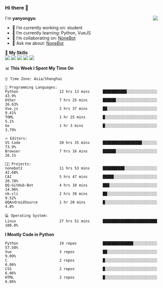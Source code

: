 ### Hi there 👋

<a href="#">
  <img align="right" src="https://github-readme-stats.vercel.app/api?username=yanyongyu&count_private=true&show_icons=true&bg_color=15,f2f7fd,E0EAFC" />
</a>

I'm **yanyongyu**

- 🔭 I’m currently working on: student
- 🌱 I’m currently learning: Python, VueJS
- 👯 I’m collaborating on: [NoneBot](https://github.com/nonebot)
- 💬 Ask me about: [NoneBot](https://github.com/nonebot)

🌟 **My Skills**  
![](https://img.shields.io/badge/-Python-3e74a2?style=flat-square&logo=Python&logoColor=fff)
![](https://img.shields.io/badge/-Vue-4fc08d?style=flat-square&logo=Vue.js&logoColor=fff)
![](https://img.shields.io/badge/-Node.js-339933?style=flat-square&logo=Node.js&logoColor=fff)
![](https://img.shields.io/badge/-Docker-2496ED?style=flat-square&logo=Docker&logoColor=fff)
![](https://img.shields.io/badge/-Linux-000000?style=flat-square&logo=Linux&logoColor=fff)

<!--START_SECTION:waka-->
📊 **This Week I Spent My Time On** 

```text
⌚︎ Time Zone: Asia/Shanghai

💬 Programming Languages: 
Python                   12 hrs 13 mins      ███████████░░░░░░░░░░░░░░   43.9% 
Other                    7 hrs 25 mins       ██████░░░░░░░░░░░░░░░░░░░   26.63% 
Vue.js                   2 hrs 37 mins       ██░░░░░░░░░░░░░░░░░░░░░░░   9.41% 
TOML                     1 hr 25 mins        █░░░░░░░░░░░░░░░░░░░░░░░░   5.1% 
Go                       1 hr 3 mins         █░░░░░░░░░░░░░░░░░░░░░░░░   3.79%

🔥 Editors: 
VS Code                  20 hrs 35 mins      ██████████████████░░░░░░░   73.9% 
Browser                  7 hrs 16 mins       ██████░░░░░░░░░░░░░░░░░░░   26.1%

🐱‍💻 Projects: 
nonebot2                 11 hrs 53 mins      ██████████░░░░░░░░░░░░░░░   42.68% 
CAI                      5 hrs 47 mins       █████░░░░░░░░░░░░░░░░░░░░   20.78% 
QQ-GitHub-Bot            4 hrs 10 mins       ███░░░░░░░░░░░░░░░░░░░░░░   14.96% 
nb-cli                   2 hrs 39 mins       ██░░░░░░░░░░░░░░░░░░░░░░░   9.52% 
QQAndroidSource          1 hr 20 mins        █░░░░░░░░░░░░░░░░░░░░░░░░   4.8%

💻 Operating System: 
Linux                    27 hrs 51 mins      █████████████████████████   100.0%

```

**I Mostly Code in Python** 

```text
Python                   19 repos            ██████████████░░░░░░░░░░░   57.58% 
Vue                      3 repos             ██░░░░░░░░░░░░░░░░░░░░░░░   9.09% 
C                        2 repos             █░░░░░░░░░░░░░░░░░░░░░░░░   6.06% 
CSS                      2 repos             █░░░░░░░░░░░░░░░░░░░░░░░░   6.06% 
HTML                     2 repos             █░░░░░░░░░░░░░░░░░░░░░░░░   6.06%

```



<!--END_SECTION:waka-->
